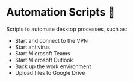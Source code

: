 # Automation Scripts 🤖

Scripts to automate desktop processes, such as:
 - Start and connect to the VPN
 - Start antivirus
 - Start Microsoft Teams
 - Start Microsoft Outlook
 - Back up the work environment
 - Upload files to Google Drive
